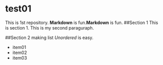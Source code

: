 # test01

This is 1st repository.
**Markdown** is fun.**Markdown** is fun.
##Section 1
This is section 1.
This is my second paraguraph.

##Section 2
making  list *Unordered* is easy.
- item01
- item02
- item03